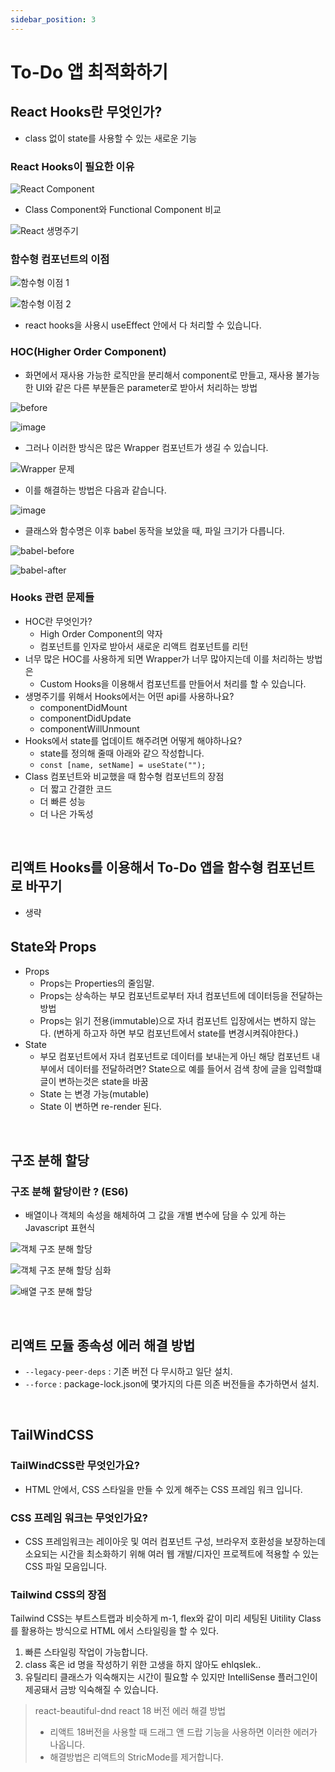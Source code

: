 ```yaml
---
sidebar_position: 3
---
```


# To-Do 앱 최적화하기

## React Hooks란 무엇인가?

- class 없이 state를 사용할 수 있는 새로운 기능

### React Hooks이 필요한 이유

![React Component](https://user-images.githubusercontent.com/42582516/216848364-32f0024c-e02f-4627-bb87-27ff5fd7eba8.png)

- Class Component와 Functional Component 비교

![React 생명주기](https://user-images.githubusercontent.com/42582516/216848394-79948a78-020a-46e2-9a20-bec4062698ed.png)

### 함수형 컴포넌트의 이점

![함수형 이점 1](https://user-images.githubusercontent.com/42582516/216848417-5e578a41-0349-4f97-a7ef-2522c8364ebd.png)

![함수형 이점 2](https://user-images.githubusercontent.com/42582516/216848429-de346f64-c9dc-4751-9cda-c5abe2b37985.png)

- react hooks을 사용시 useEffect 안에서 다 처리할 수 있습니다.

### HOC(Higher Order Component)

- 화면에서 재사용 가능한 로직만을 분리해서 component로 만들고, 재사용 불가능한 UI와 같은 다른 부분들은 parameter로 받아서 처리하는 방법

![before](https://user-images.githubusercontent.com/42582516/216848570-601ddb2e-07b7-41a2-ac25-17cbdd68985f.png)

![image](https://user-images.githubusercontent.com/42582516/216848583-3f08a89b-2231-4f81-8016-542ab6175edb.png)

- 그러나 이러한 방식은 많은 Wrapper 컴포넌트가 생길 수 있습니다.

![Wrapper 문제](https://user-images.githubusercontent.com/42582516/216848622-8f675275-044b-4c92-9540-f13ac71cbbe2.png)

- 이를 해결하는 방법은 다음과 같습니다.

![image](https://user-images.githubusercontent.com/42582516/216848667-02654c30-f750-43e0-b0a9-ff5f1f33d908.png)

- 클래스와 함수명은 이후 babel 동작을 보았을 때, 파일 크기가 다릅니다.

![babel-before](https://user-images.githubusercontent.com/42582516/216848730-36e8c7ef-c686-44b7-9f61-2fe3f393f2db.png)

![babel-after](https://user-images.githubusercontent.com/42582516/216848735-39beefc1-689b-48c4-8915-9963a9db5bd4.png)

### Hooks 관련 문제들

- HOC란 무엇인가?
  - High Order Component의 약자
  - 컴포넌트를 인자로 받아서 새로운 리액트 컴포넌트를 리턴
- 너무 많은 HOC를 사용하게 되면 Wrapper가 너무 많아지는데 이를 처리하는 방법은
  - Custom Hooks을 이용해서 컴포넌트를 만들어서 처리를 할 수 있습니다.
- 생명주기를 위해서 Hooks에서는 어떤 api를 사용하나요?
  - componentDidMount
  - componentDidUpdate
  - componentWillUnmount
- Hooks에서 state를 업데이트 해주려면 어떻게 해야하나요?
  - state를 정의해 줄때 아래와 같으 작성합니다.
  - `const [name, setName] = useState("");`
- Class 컴포넌트와 비교했을 때 함수형 컴포넌트의 장점
  - 더 짧고 간결한 코드
  - 더 빠른 성능
  - 더 나은 가독성

<br/>

## 리액트 Hooks를 이용해서 To-Do 앱을 함수형 컴포넌트로 바꾸기

- 생략

## State와 Props

- Props
  - Props는 Properties의 줄임말.
  - Props는 상속하는 부모 컴포넌트로부터 자녀 컴포넌트에 데이터등을 전달하는 방법
  - Props는 읽기 전용(immutable)으로 자녀 컴포넌트 입장에서는 변하지 않는다. (변하게 하고자 하면 부모 컴포넌트에서 state를 변경시켜줘야한다.)
- State
  - 부모 컴포넌트에서 자녀 컴포넌트로 데이터를 보내는게 아닌 해당 컴포넌트 내부에서 데이터를 전달하려면? State으로 예를 들어서 검색 창에 글을 입력할떄 글이 변하는것은 state을 바꿈
  - State 는 변경 가능(mutable) 
  - State 이 변하면 re-render 된다.

<br/>

## 구조 분해 할당

### 구조 분해 할당이란 ? (ES6)

- 배열이나 객체의 속성을 해체하여 그 값을 개별 변수에 담을 수 있게 하는 Javascript 표현식

![객체 구조 분해 할당](https://user-images.githubusercontent.com/42582516/217107331-c295178f-5571-453b-a66e-2ef475fabb42.png)

![객체 구조 분해 할당 심화](https://user-images.githubusercontent.com/42582516/217107382-f91857f0-7f43-497a-910a-287be9dab24e.png)

![배열 구조 분해 할당](https://user-images.githubusercontent.com/42582516/217107431-3b28b265-3c49-433e-b165-91babea6a5e8.png)

<br/>

## 리액트 모듈 종속성 에러 해결 방법

- `--legacy-peer-deps` :  기존 버전 다 무시하고 일단 설치.
- `--force` : package-lock.json에 몇가지의 다른 의존 버전들을 추가하면서 설치.

<br/>

## TailWindCSS

### TailWindCSS란 무엇인가요?

- HTML 안에서, CSS 스타일을 만들 수 있게 해주는 CSS 프레임 워크 입니다.

###  CSS 프레임 워크는 무엇인가요?

- CSS 프레임워크는 레이아웃 및 여러 컴포넌트 구성, 브라우저 호환성을 보장하는데 소요되는 시간을 최소화하기 위해 여러 웹 개발/디자인 프로젝트에 적용할 수 있는 CSS 파일 모음입니다.

### Tailwind CSS의 장점
Tailwind CSS는 부트스트랩과 비슷하게 m-1, flex와 같이 미리 세팅된 Uitility Class 를 활용하는 방식으로 HTML 에서 스타일링을 할 수 있다. 

1. 빠른 스타일링 작업이 가능합니다.
2. class 혹은 id 명을 작성하기 위한 고생을 하지 않아도 ehlqslek..
3. 유틸리티 클래스가 익숙해지는 시간이 필요할 수 있지만 IntelliSense 플러그인이 제공돼서 금방 익숙해질 수 있습니다.

> react-beautiful-dnd react 18 버전 에러 해결 방법
>
> - 리액트 18버전을 사용할 때 드래그 앤 드랍 기능을 사용하면 이러한 에러가 나옵니다.
> - 해결방법은 리액트의 StricMode를 제거합니다.

